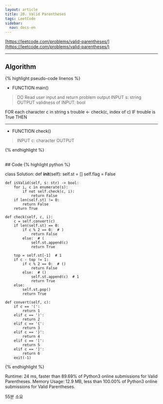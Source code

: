 ```yaml
---
layout: article
title: 20. Valid Parentheses
tags: LeetCode
sidebar:
  nav: docs-en
---
```


[https://leetcode.com/problems/valid-parentheses/](https://leetcode.com/problems/valid-parentheses/)

<!--more-->

---

## Algorithm
{% highlight pseudo-code linenos %}
- FUNCTION main()
> DO      Read user input and return problem output
> INPUT   s: string
> OUTPUT  validness of INPUT: bool

FOR each character c in string s
    trouble ← check(c, index of c)
    IF trouble is True THEN


---
- FUNCTION check()
> INPUT   c: character
> OUTPUT


{% endhighlight %}

<br>
## Code
{% highlight python %}

class Solution:
    def __init__(self):
        self.st = []
        self.flag = False

    def isValid(self, s: str) -> bool:
        for i, c in enumerate(s):
            if not self.check(c, i):
                return False
        if len(self.st) != 0:
            return False
        return True

    def check(self, c, i):
        c = self.convert(c)
        if len(self.st) == 0:
            if c % 2 == 0:  # )
                return False
            else:  # (
                self.st.append(c)
                return True

        top = self.st[-1]  # 1
        if c - top != 1:
            if c % 2 == 0:  # ()
                return False
            else:  # ()
                self.st.append(c)  # 1
                return True
        else:
            self.st.pop()
            return True

    def convert(self, c):
        if c == '(':
            return 1
        elif c == ')':
            return 2
        elif c == '{':
            return 3
        elif c == '}':
            return 4
        elif c == '[':
            return 5
        elif c == ']':
            return 6
        exit(-1)

{% endhighlight %}

  Runtime: 24 ms, faster than 89.69% of Python3 online submissions for Valid Parentheses.
  Memory Usage: 12.9 MB, less than 100.00% of Python3 online submissions for Valid Parentheses.

55분 소요
